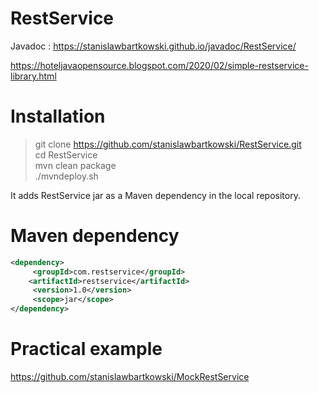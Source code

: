 # RestService
Javadoc : https://stanislawbartkowski.github.io/javadoc/RestService/

https://hoteljavaopensource.blogspot.com/2020/02/simple-restservice-library.html

# Installation

>git clone https://github.com/stanislawbartkowski/RestService.git<br>
>cd RestService<br>
> mvn clean package<br>
>./mvndeploy.sh<br>

It adds RestService jar as a Maven dependency in the local repository.

# Maven dependency
```XML
<dependency>
     <groupId>com.restservice</groupId>
    <artifactId>restservice</artifactId>
     <version>1.0</version>
     <scope>jar</scope>
</dependency>

```
# Practical example

https://github.com/stanislawbartkowski/MockRestService


